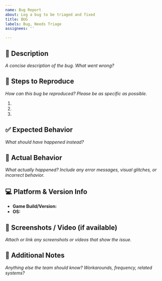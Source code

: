 ```yaml
---
name: Bug Report
about: Log a bug to be triaged and fixed
title: BUG
labels: Bug, Needs Triage
assignees: ''

---
```


## 🐞 Description

_A concise description of the bug. What went wrong?_

## 📍 Steps to Reproduce

_How can this bug be reproduced? Please be as specific as possible._

1. 
2. 
3. 

## ✅ Expected Behavior

_What should have happened instead?_

## 🧪 Actual Behavior

_What actually happened? Include any error messages, visual glitches, or incorrect behavior._

## 💻 Platform & Version Info

- **Game Build/Version:** 
- **OS:** 

## 📸 Screenshots / Video (if available)

_Attach or link any screenshots or videos that show the issue._

## 📌 Additional Notes

_Anything else the team should know? Workarounds, frequency, related systems?_

